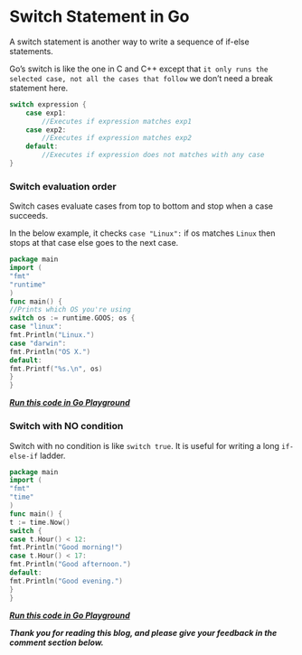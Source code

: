 # Switch Statement in Go

A switch statement is another way to write a sequence of if-else statements.

Go’s switch is like the one in C and C++ except that `it only runs the selected case, not all the cases that follow` we don’t need a break statement here.

```go
switch expression {
    case exp1:
        //Executes if expression matches exp1
    case exp2:
        //Executes if expression matches exp2
    default:
        //Executes if expression does not matches with any case
}
```

### Switch evaluation order

Switch cases evaluate cases from top to bottom and stop when a case succeeds.

In the below example, it checks `case "Linux":` if os matches `Linux` then stops at that case else goes to the next case.

```go
package main
import (
"fmt"
"runtime"
)
func main() {
//Prints which OS you're using
switch os := runtime.GOOS; os {
case "linux":
fmt.Println("Linux.")
case "darwin":
fmt.Println("OS X.")
default:
fmt.Printf("%s.\n", os)
}
}
```

[***Run this code in Go Playground***](https://play.golang.org/p/pnjVB1dPSkX)

### Switch with NO condition

Switch with no condition is like `switch true`. It is useful for writing a long `if-else-if` ladder.

```go
package main
import (
"fmt"
"time"
)
func main() {
t := time.Now()
switch {
case t.Hour() < 12:
fmt.Println("Good morning!")
case t.Hour() < 17:
fmt.Println("Good afternoon.")
default:
fmt.Println("Good evening.")
}
}
```

[***Run this code in Go Playground***](https://play.golang.org/p/NT19bQTpqAi)

***Thank you for reading this blog, and please give your feedback in the comment section below.***
